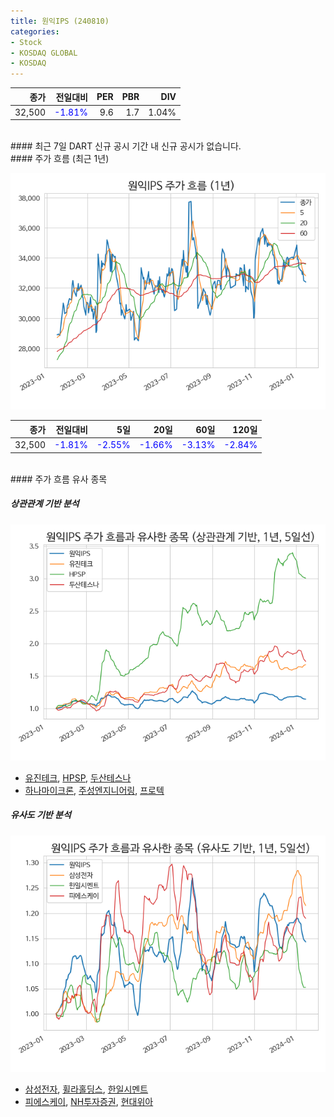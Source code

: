 ```yaml
---
title: 원익IPS (240810)
categories:
- Stock
- KOSDAQ GLOBAL
- KOSDAQ
---
```


|종가|전일대비|PER|PBR|DIV|
|---:|-------:|--:|--:|--:|
|32,500|<span style="color: blue">-1.81%</span>|9.6|1.7|1.04%|

<!-- more -->

<br>
#### 최근 7일 DART 신규 공시
기간 내 신규 공시가 없습니다.

<br>
#### 주가 흐름 (최근 1년)

![240810](/assets/images/stock/240810.png)

|종가|전일대비|5일|20일|60일|120일|
|---:|-------:|--:|---:|---:|----:|
|32,500|<span style="color: blue">-1.81%</span>|<span style="color: blue">-2.55%</span>|<span style="color: blue">-1.66%</span>|<span style="color: blue">-3.13%</span>|<span style="color: blue">-2.84%</span>|

<br>
#### 주가 흐름 유사 종목

##### 상관관계 기반 분석

![240810](/assets/images/stock/240810_corr.png)
- [유진테크](/084370/), [HPSP](/403870/), [두산테스나](/131970/)
- [하나마이크론](/067310/), [주성엔지니어링](/036930/), [프로텍](/053610/)

##### 유사도 기반 분석

![240810](/assets/images/stock/240810_sim.png)
- [삼성전자](/005930/), [휠라홀딩스](/081660/), [한일시멘트](/300720/)
- [피에스케이](/319660/), [NH투자증권](/005940/), [현대위아](/011210/)